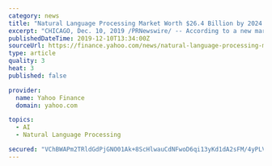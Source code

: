 ```yaml
---
category: news
title: "Natural Language Processing Market Worth $26.4 Billion by 2024 - Exclusive Report by MarketsandMarkets™"
excerpt: "CHICAGO, Dec. 10, 2019 /PRNewswire/ -- According to a new market research report \"Natural Language Processing Market by Component, Deployment Mode, Organization Size, Type, Application (Sentiment Analysis and Text Classification), Vertical (Healthcare and ..."
publishedDateTime: 2019-12-10T13:34:00Z
sourceUrl: https://finance.yahoo.com/news/natural-language-processing-market-worth-133000426.html
type: article
quality: 3
heat: 3
published: false

provider:
  name: Yahoo Finance
  domain: yahoo.com

topics:
  - AI
  - Natural Language Processing

secured: "VChBWAPm2TRldGdPjGNO01Ak+8ScHlwauCdNFwoD6qi13yKd1dA2sFM/4yPLVIC8r3o7QT6GbBfGIgyg6ZtOMi3BCrxwrUifiRGPzh2DP/QdMUXtZBkTfWgHC/lppJ3CQRc1dKtMn9cT4CjI2ZkYkug/eGNirVHiyNw4lOYls1axBcYLr2yPz0TxireISViaj6FE2GfqEHU7TextukvwjYl9XePcf7XEjzwJyiJqgK+WYjU41Heb383Om4WnFKVXXb3gwm4cQaxUh9mpH7/2TA==;VPAdDI4g109Ai5FY04Olxg=="
---
```


